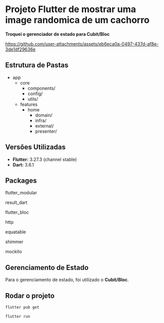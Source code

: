 # Projeto Flutter de mostrar uma image randomica de um cachorro

**Troquei o gerenciador de estado para Cubit/Bloc**

https://github.com/user-attachments/assets/eb6eca0a-0497-437d-af8e-3de1df29636e

## Estrutura de Pastas</h2>

<ul>
  <li>app
    <ul>
      <li>core
        <ul>
          <li>components/</li>
          <li>config/</li>
          <li>utils/</li>
        </ul>
      </li>
      <li>features
        <ul>
          <li>home
            <ul>
              <li>domain/</li>
              <li>infra/</li>
              <li>external/</li>
              <li>presenter/</li>
            </ul>
          </li>
        </ul>
      </li>
    </ul>
  </li>
</ul>



## Versões Utilizadas

- **Flutter:** 3.27.3 (channel stable)
- **Dart:** 3.6.1

## Packages
flutter_modular

result_dart

flutter_bloc

http

equatable

shimmer

mockito

## Gerenciamento de Estado

Para o gerenciamento de estado, foi utilizado o **Cubit/Bloc**.

## Rodar o projeto

```sh
flutter pub get

flutter run
